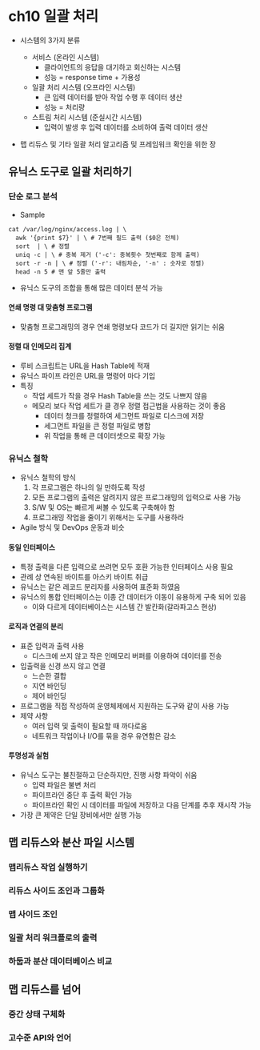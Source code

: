 # ch10 일괄 처리

- 시스템의 3가지 분류
    - 서비스 (온라인 시스템)
        - 클라이언트의 응답을 대기하고 회신하는 시스템
        - 성능 = response time + 가용성
    - 일괄 처리 시스템 (오프라인 시스템)
        - 큰 입력 데이터를 받아 작업 수행 후 데이터 생산
        - 성능 = 처리량
    - 스트림 처리 시스템 (준실시간 시스템)
        - 입력이 발생 후 입력 데이터를 소비하여 출력 데이터 생산

- 맵 리듀스 및 기타 일괄 처리 알고리즘 및 프레임워크 확인을 위한 장

## 유닉스 도구로 일괄 처리하기

### 단순 로그 분석

- Sample

```
cat /var/log/nginx/access.log | \
  awk '{print $7}' | \ # 7번째 필드 출력 ($0은 전체)
  sort  | \ # 정렬
  uniq -c | \ # 중복 제거 ('-c': 중복횟수 첫번째로 함께 출력) 
  sort -r -n | \ # 정렬 ('-r': 내림차순, '-n' : 숫자로 정렬)
  head -n 5 # 맨 앞 5줄만 출력
```

- 유닉스 도구의 조합을 통해 많은 데이터 분석 가능

#### 연쇄 명령 대 맞춤형 프로그램

- 맞춤형 프로그래밍의 경우 연쇄 명령보다 코드가 더 길지만 읽기는 쉬움

#### 정렬 대 인메모리 집계

- 루비 스크립트는 URL을 Hash Table에 적재
- 유닉스 파이프 라인은 URL을 명령어 마다 기입
- 특징
    - 작업 세트가 작을 경우 Hash Table을 쓰는 것도 나쁘지 않음
    - 메모리 보다 작업 세트가 클 경우 정렬 접근법을 사용하는 것이 좋음
        - 데이터 청크를 정렬하여 세그먼트 파일로 디스크에 저장
        - 세그먼트 파일을 큰 정렬 파일로 병합
        - 위 작업을 통해 큰 데이터셋으로 확장 가능

### 유닉스 철학

- 유닉스 철학의 방식
    1. 각 프로그램은 하나의 일 만하도록 작성
    2. 모든 프로그램의 출력은 알려지지 않은 프로그래밍의 입력으로 사용 가능
    3. S/W 및 OS는 빠르게 써볼 수 있도록 구축해야 함
    4. 프로그래밍 작업을 줄이기 위해서는 도구를 사용하라
- Agile 방식 및 DevOps 운동과 비슷


#### 동일 인터페이스

- 특정 출력을 다른 입력으로 쓰려면 모두 호환 가능한 인터페이스 사용 필요
- 관례 상 연속된 바이트를 아스키 바이트 취급
- 유닉스는 같은 레코드 분리자를 사용하여 표준화 하였음
- 유닉스의 통합 인터페이스는 이종 간 데이터가 이동이 유용하게 구축 되어 있음
    - 이와 다르게 데이터베이스는 시스템 간 발칸화(갈라파고스 현상)

#### 로직과 연결의 분리

- 표준 입력과 출력 사용
    - 디스크에 쓰지 않고 작은 인메모리 버퍼를 이용하여 데이터를 전송
- 입출력을 신경 쓰지 않고 연결
    - 느슨한 결합
    - 지연 바인딩
    - 제어 바인딩
- 프로그램을 직접 작성하여 운영체제에서 지원하는 도구와 같이 사용 가능
- 제약 사항
    - 여러 입력 및 출력이 필요할 때 까다로움
    - 네트워크 작업이나 I/O를 묶을 경우 유연함은 감소

#### 투명성과 실험

- 유닉스 도구는 불친절하고 단순하지만, 진행 사항 파악이 쉬움
    - 입력 파일은 불변 처리
    - 파이프라인 중단 후 출력 확인 가능
    - 파이프라인 확인 시 데이터를 파일에 저장하고 다음 단계를 추후 재시작 가능
- 가장 큰 제약은 단일 장비에서만 실행 가능

## 맵 리듀스와 분산 파일 시스템

### 맵리듀스 작업 실행하기
### 리듀스 사이드 조인과 그룹화
### 맵 사이드 조인
### 일괄 처리 워크플로의 출력
### 하둡과 분산 데이터베이스 비교

## 맵 리듀스를 넘어
### 중간 상태 구체화
### 고수준 API와 언어